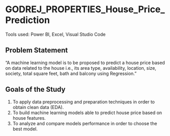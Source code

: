 # GODREJ_PROPERTIES_House_Price_Prediction
Tools used: Power BI, Excel, Visual Studio Code

## Problem Statement
“A machine learning model is to be proposed to predict a house price based on data related to the house i.e., its area type, availability, location, size, society, total square feet, bath and balcony using Regression.”

## Goals of the Study
1.	To apply data preprocessing and preparation techniques in order to obtain clean data (EDA).
2.	To build machine learning models able to predict house price based on house features.
3.	To analyze and compare models performance in order to choose the best model.
